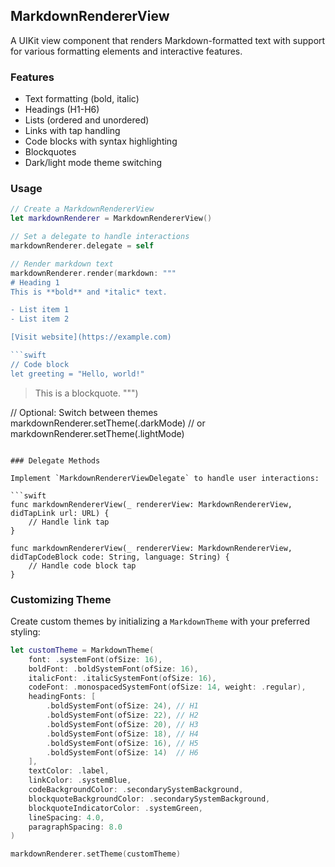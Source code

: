 ## MarkdownRendererView

A UIKit view component that renders Markdown-formatted text with support for various formatting elements and interactive features.

### Features

- Text formatting (bold, italic)
- Headings (H1-H6)
- Lists (ordered and unordered)
- Links with tap handling
- Code blocks with syntax highlighting
- Blockquotes
- Dark/light mode theme switching

### Usage

```swift
// Create a MarkdownRendererView
let markdownRenderer = MarkdownRendererView()

// Set a delegate to handle interactions
markdownRenderer.delegate = self

// Render markdown text
markdownRenderer.render(markdown: """
# Heading 1
This is **bold** and *italic* text.

- List item 1
- List item 2

[Visit website](https://example.com)

```swift
// Code block
let greeting = "Hello, world!"
```

> This is a blockquote.
""")

// Optional: Switch between themes
markdownRenderer.setTheme(.darkMode)
// or
markdownRenderer.setTheme(.lightMode)
```

### Delegate Methods

Implement `MarkdownRendererViewDelegate` to handle user interactions:

```swift
func markdownRendererView(_ rendererView: MarkdownRendererView, didTapLink url: URL) {
    // Handle link tap
}

func markdownRendererView(_ rendererView: MarkdownRendererView, didTapCodeBlock code: String, language: String) {
    // Handle code block tap
}
```

### Customizing Theme

Create custom themes by initializing a `MarkdownTheme` with your preferred styling:

```swift
let customTheme = MarkdownTheme(
    font: .systemFont(ofSize: 16),
    boldFont: .boldSystemFont(ofSize: 16),
    italicFont: .italicSystemFont(ofSize: 16),
    codeFont: .monospacedSystemFont(ofSize: 14, weight: .regular),
    headingFonts: [
        .boldSystemFont(ofSize: 24), // H1
        .boldSystemFont(ofSize: 22), // H2
        .boldSystemFont(ofSize: 20), // H3
        .boldSystemFont(ofSize: 18), // H4
        .boldSystemFont(ofSize: 16), // H5
        .boldSystemFont(ofSize: 14)  // H6
    ],
    textColor: .label,
    linkColor: .systemBlue,
    codeBackgroundColor: .secondarySystemBackground,
    blockquoteBackgroundColor: .secondarySystemBackground,
    blockquoteIndicatorColor: .systemGreen,
    lineSpacing: 4.0,
    paragraphSpacing: 8.0
)

markdownRenderer.setTheme(customTheme)
``` 